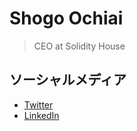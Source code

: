 # Shogo Ochiai

> CEO at Solidity House

## ソーシャルメディア

- [Twitter](shogochiai)
- [LinkedIn](shogo-ochiai-11129237)

